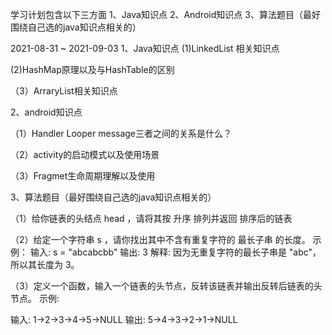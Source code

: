 学习计划包含以下三方面
1、Java知识点 
2、Android知识点 
3、算法题目（最好围绕自己选的java知识点相关的）

2021-08-31 ~ 2021-09-03
1、Java知识点
(1)LinkedList 相关知识点

(2)HashMap原理以及与HashTable的区别

（3）ArraryList相关知识点


2、android知识点

（1）Handler Looper message三者之间的关系是什么？

（2）activity的启动模式以及使用场景

（3）Fragmet生命周期理解以及使用



3、算法题目（最好围绕自己选的java知识点相关的）

（1）给你链表的头结点 head ，请将其按 升序 排列并返回 排序后的链表 

（2）给定一个字符串 s ，请你找出其中不含有重复字符的 最长子串 的长度。
示例：
输入: s = "abcabcbb"
输出: 3 
解释: 因为无重复字符的最长子串是 "abc"，所以其长度为 3。

（3）定义一个函数，输入一个链表的头节点，反转该链表并输出反转后链表的头节点。
示例:

输入: 1->2->3->4->5->NULL
输出: 5->4->3->2->1->NULL